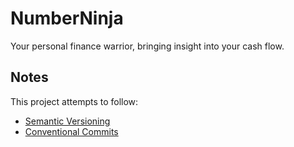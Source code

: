 # NumberNinja

Your personal finance warrior, bringing insight into your cash flow.


## Notes

This project attempts to follow:
* [Semantic Versioning](https://semver.org/)
* [Conventional Commits](https://www.conventionalcommits.org/en/v1.0.0/)
